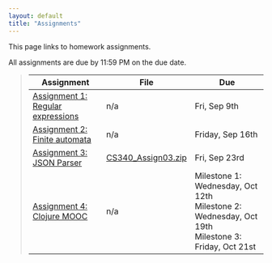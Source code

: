 ```yaml
---
layout: default
title: "Assignments"
---
```


This page links to homework assignments.

All assignments are due by 11:59 PM on the due date.

> Assignment | File | Due
> ---------- | ---- | ---
> [Assignment 1: Regular expressions](assign01.html) | n/a | Fri, Sep 9th
> [Assignment 2: Finite automata](assign02.html) | n/a | Friday, Sep 16th
> [Assignment 3: JSON Parser](assign03.html) | [CS340\_Assign03.zip](CS340_Assign03.zip) | Fri, Sep 23rd
> [Assignment 4: Clojure MOOC](assign04.html) | n/a | Milestone 1: Wednesday, Oct 12th<br>Milestone 2: Wednesday, Oct 19th<br>Milestone 3: Friday, Oct 21st

<!--
> [Assignment 4: Clojure MOOC](assign04.html) | n/a | Milestone 1: Monday, Oct 5th<br>Milestone 2: Monday, Oct 12th<br>Milestone 3: Thursday, Oct 22nd
> [Assignment 5: Boolean Function Synthesis](assign05.html) | n/a | Thursday, Oct 29th 
> [Assignment 6: Parsing, Part 1](assign06.html) | [CS340\_Assign06.zip](CS340_Assign06.zip) | Friday, Nov 6th 
> [Assignment 7: Parsing, Part 2](assign07.html) | [CS340\_Assign07.zip](CS340_Assign07.zip) | Wednesday, Nov 18th 
> [Assignment 8: Code Generation](assign08.html) | [CS340\_Assign08.zip](CS340_Assign08.zip) | Friday, Dec 11th 
-->

